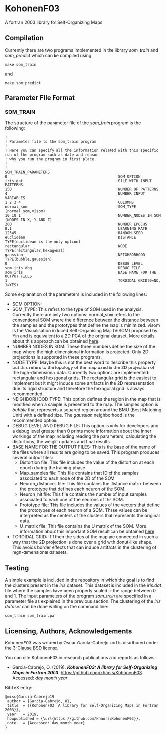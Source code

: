 # KohonenF03

A fortran 2003 library for Self-Organizing Maps

## Compilation

Currently there are two programs implemented in the library _som_train_ and _som_predict_ which can be compiled using

```
make som_train
```

and

```
make som_predict
```

## Parameter File Format

### SOM_TRAIN

The structure of the parameter file of the _som_train_ program is the following:

```
!
! Parameter file to the som_train program
!
! Here you can specify all the information related with this specific run of the program such as date and reason 
! why you run the program in first place.
! 
!
SOM_TRAIN_PARAMETERS
0                                                 !SOM OPTION
iris.dat                                          !FILE WITH INPUT PATTERNS
150                                               !NUMBER OF PATTERNS
4                                                 !NUMBER INPUT VARIABLES
1 2 3 4                                           !COLUMNS
normal_som                                        !SOM_TYPE (normal_som,visom)
10 10 1                                           !NUMBER_NODES IN SOM (NODES IN X, Y AND Z)
200                                               !NUMBER EPOCHS
0.1                                               !LEARNING RATE
12345                                             !RANDOM SEED
euclidean                                         !DISTANCE TYPE(euclidean is the only option)
rectangular                                       !NODE TYPE(rectangular,hexagonal)
gaussian                                          !NEIGHBORHOOD TYPE(bubble,gaussian)
0                                                 !DEBUG LEVEL
som_iris.dbg                                      !DEBUG FILE
som_iris                                          !BASE NAME FOR THE OUTPUT FILES
1                                                 !TOROIDAL GRID(0=NO, 1=YES)
```

Some explanation of the parameters is included in the following lines:

- SOM OPTION: 
- SOM_TYPE: This refers to the type of SOM used in the analysis. Currently there are only two options: normal_som refers to the conventional SOM where the difference between the distance between the samples and the prototypes that define the map is minimized. visom is the  Visualisation induced Self-Organising Map (ViSOM) proposed by Yin and is equivalent to a 2D PCA of the original dataset. More details about this approach can be obtained [here](https://personalpages.manchester.ac.uk/staff/hujun.yin/mypublications/preprint-visom.pdf).
- NUMBER NODES IN SOM: These three numbers define the size of the map where the high-dimensional information is projected. Only 2D projections is supported in these programs.
- NODE TYPE: Maybe this is not the best word to describe this property but this refers to the topology of the map used in the 2D projection of the high-dimensional data. Currently two options are implemented: rectangular and hexagonal grids. The rectangular grid is the easiest to implement but it might induce some artifacts in the 2D representation due its rigid structure and therefore the hexagonal grid is always recommended. 
- NEIGHBORHOOD TYPE: This option defines the region in the map that is modified when a sample is presented to the map. The simples option is _bubble_ that represents a squared region around the BMU (Best Matching Unit) with a defined size. The _gaussian_ neighborhood is the recommended option.
- DEBUG LEVEL AND DEBUG FILE: This option is only for developers and a debug level greater than 0 prints more information about the inner workings of the map including reading the parameters, calculating the distortions, the weight updates and final results.
- BASE NAME FOR THE OUTPUT FILES: This is the base of the name of the files where all results are going to be saved. This program produces several output files:
    + Distortion file: This file includes the value of the distortion at each epoch during the training phase
    + Map_samples file: This file contains that ID of the samples associated to each node of the 2D of the SOM
    + Neuron_distances file: This file contains the distance matrix between the prototype that defines each neuron of the SOM.
    + Neuron_hit file: This file contains the number of input samples associated to each one of the neurons of the SOM.
    + Prototype file: This file includes the values of the vectors that define the prototypes of each neuron of a SOM. These values can be interpreted as the centers of the clusters that represents the original data.
    + U_matrix file: This file contains the U matrix of the SOM. More information about this important SOM result can be obtained [here](https://en.wikipedia.org/wiki/U-matrix)  
- TOROIDAL GRID: If 1 then the sides of the map are connected in such a way that the 2D projection is done over a grid with donut-like shape. This avoids border effects that can induce artifacts in the clustering of high-dimensional datasets. 


## Testing

A simple example is included in the repository in which the goal is to find the clusters present in the _iris_ dataset. This dataset is included in the _iris.dat_ file where the samples have been properly scaled in the range between 0 and 1. The input parameters of the program _som_train_ are specified in a parameter file as explained in the previous section. The clustering of the _iris dataset_ can be done writing on the command line:

```
som_train som_train.par
```


## Licensing, Authors, Acknowledgements
KohonenF03 was written by Oscar Garcia-Cabrejo and is distributed under the [3-Clause BSD license](https://github.com/khaors/KohonenF03/blob/master/LICENSE). 

You can cite KohonenF03 in research publications and reports as follows:
* Garcia-Cabrejo, O. (2019). ***KohonenF03: A library for Self-Organizing Maps in Fortran 2003***. https://github.com/khaors/KohonenF03. Accessed: *day month year*.

BibTeX entry:
```
@misc{Garcia-Cabrejo19,
 author = {Garcia-Cabrejo, O},
 title 	= {{KohonenF03: A library for Self-Organizing Maps in Fortran 2003}},
 year 	= 2019,
 howpublished = {\url{https://github.com/khaors/KohonenF03}},
 note 	= {Accessed: day month year}
}
```